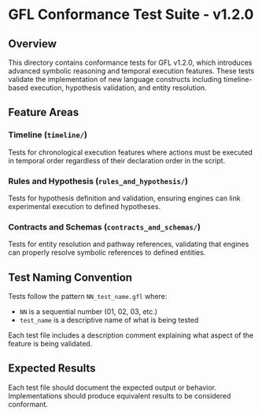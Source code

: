# GFL Conformance Test Suite - v1.2.0

## Overview

This directory contains conformance tests for GFL v1.2.0, which introduces advanced symbolic reasoning and temporal execution features. These tests validate the implementation of new language constructs including timeline-based execution, hypothesis validation, and entity resolution.

## Feature Areas

### Timeline (`timeline/`)
Tests for chronological execution features where actions must be executed in temporal order regardless of their declaration order in the script.

### Rules and Hypothesis (`rules_and_hypothesis/`)
Tests for hypothesis definition and validation, ensuring engines can link experimental execution to defined hypotheses.

### Contracts and Schemas (`contracts_and_schemas/`)
Tests for entity resolution and pathway references, validating that engines can properly resolve symbolic references to defined entities.

## Test Naming Convention

Tests follow the pattern `NN_test_name.gfl` where:
- `NN` is a sequential number (01, 02, 03, etc.)
- `test_name` is a descriptive name of what is being tested

Each test file includes a description comment explaining what aspect of the feature is being validated.

## Expected Results

Each test file should document the expected output or behavior. Implementations should produce equivalent results to be considered conformant.
